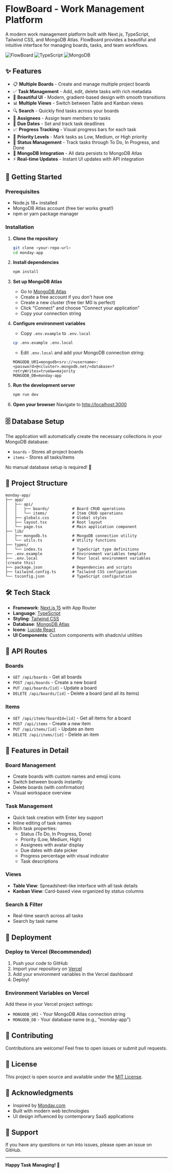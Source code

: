 # FlowBoard - Work Management Platform

A modern work management platform built with Next.js, TypeScript, Tailwind CSS, and MongoDB Atlas. FlowBoard provides a beautiful and intuitive interface for managing boards, tasks, and team workflows.

![FlowBoard](https://img.shields.io/badge/Next.js-15.0-black) ![TypeScript](https://img.shields.io/badge/TypeScript-5.0-blue) ![MongoDB](https://img.shields.io/badge/MongoDB-Atlas-green)

## ✨ Features

- 📋 **Multiple Boards** - Create and manage multiple project boards
- ✅ **Task Management** - Add, edit, delete tasks with rich metadata
- 🎨 **Beautiful UI** - Modern, gradient-based design with smooth transitions
- 📊 **Multiple Views** - Switch between Table and Kanban views
- 🔍 **Search** - Quickly find tasks across your boards
- 👥 **Assignees** - Assign team members to tasks
- 📅 **Due Dates** - Set and track task deadlines
- 📈 **Progress Tracking** - Visual progress bars for each task
- 🎯 **Priority Levels** - Mark tasks as Low, Medium, or High priority
- 🚦 **Status Management** - Track tasks through To Do, In Progress, and Done
- 💾 **MongoDB Integration** - All data persists to MongoDB Atlas
- ⚡ **Real-time Updates** - Instant UI updates with API integration

## 🚀 Getting Started

### Prerequisites

- Node.js 18+ installed
- MongoDB Atlas account (free tier works great!)
- npm or yarn package manager

### Installation

1. **Clone the repository**
   ```bash
   git clone <your-repo-url>
   cd monday-app
   ```

2. **Install dependencies**
   ```bash
   npm install
   ```

3. **Set up MongoDB Atlas**
   - Go to [MongoDB Atlas](https://www.mongodb.com/cloud/atlas)
   - Create a free account if you don't have one
   - Create a new cluster (free tier M0 is perfect)
   - Click "Connect" and choose "Connect your application"
   - Copy your connection string

4. **Configure environment variables**
   - Copy `.env.example` to `.env.local`
   ```bash
   cp .env.example .env.local
   ```
   - Edit `.env.local` and add your MongoDB connection string:
   ```env
   MONGODB_URI=mongodb+srv://<username>:<password>@<cluster>.mongodb.net/<database>?retryWrites=true&w=majority
   MONGODB_DB=monday-app
   ```

5. **Run the development server**
   ```bash
   npm run dev
   ```

6. **Open your browser**
   Navigate to [http://localhost:3000](http://localhost:3000)

## 🗄️ Database Setup

The application will automatically create the necessary collections in your MongoDB database:
- `boards` - Stores all project boards
- `items` - Stores all tasks/items

No manual database setup is required! 🎉

## 📁 Project Structure

```
monday-app/
├── app/
│   ├── api/
│   │   ├── boards/          # Board CRUD operations
│   │   └── items/           # Item CRUD operations
│   ├── globals.css          # Global styles
│   ├── layout.tsx           # Root layout
│   └── page.tsx             # Main application component
├── lib/
│   ├── mongodb.ts           # MongoDB connection utility
│   └── utils.ts             # Utility functions
├── types/
│   └── index.ts             # TypeScript type definitions
├── .env.example             # Environment variables template
├── .env.local               # Your local environment variables (create this)
├── package.json             # Dependencies and scripts
├── tailwind.config.ts       # Tailwind CSS configuration
└── tsconfig.json            # TypeScript configuration
```

## 🛠️ Tech Stack

- **Framework**: [Next.js 15](https://nextjs.org/) with App Router
- **Language**: [TypeScript](https://www.typescriptlang.org/)
- **Styling**: [Tailwind CSS](https://tailwindcss.com/)
- **Database**: [MongoDB Atlas](https://www.mongodb.com/cloud/atlas)
- **Icons**: [Lucide React](https://lucide.dev/)
- **UI Components**: Custom components with shadcn/ui utilities

## 📝 API Routes

### Boards

- `GET /api/boards` - Get all boards
- `POST /api/boards` - Create a new board
- `PUT /api/boards/[id]` - Update a board
- `DELETE /api/boards/[id]` - Delete a board (and all its items)

### Items

- `GET /api/items?boardId=[id]` - Get all items for a board
- `POST /api/items` - Create a new item
- `PUT /api/items/[id]` - Update an item
- `DELETE /api/items/[id]` - Delete an item

## 🎨 Features in Detail

### Board Management
- Create boards with custom names and emoji icons
- Switch between boards instantly
- Delete boards (with confirmation)
- Visual workspace overview

### Task Management
- Quick task creation with Enter key support
- Inline editing of task names
- Rich task properties:
  - Status (To Do, In Progress, Done)
  - Priority (Low, Medium, High)
  - Assignees with avatar display
  - Due dates with date picker
  - Progress percentage with visual indicator
  - Task descriptions

### Views
- **Table View**: Spreadsheet-like interface with all task details
- **Kanban View**: Card-based view organized by status columns

### Search & Filter
- Real-time search across all tasks
- Search by task name

## 🚢 Deployment

### Deploy to Vercel (Recommended)

1. Push your code to GitHub
2. Import your repository on [Vercel](https://vercel.com)
3. Add your environment variables in the Vercel dashboard
4. Deploy!

### Environment Variables on Vercel
Add these in your Vercel project settings:
- `MONGODB_URI` - Your MongoDB Atlas connection string
- `MONGODB_DB` - Your database name (e.g., "monday-app")

## 🤝 Contributing

Contributions are welcome! Feel free to open issues or submit pull requests.

## 📄 License

This project is open source and available under the [MIT License](LICENSE).

## 🙏 Acknowledgments

- Inspired by [Monday.com](https://monday.com)
- Built with modern web technologies
- UI design influenced by contemporary SaaS applications

## 📧 Support

If you have any questions or run into issues, please open an issue on GitHub.

---

**Happy Task Managing! 🎉**

